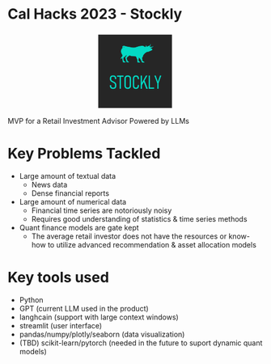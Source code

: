 # Cal Hacks 2023 - Stockly

<p align="center"><img src="logo.png" alt= "" width="150" height="150"></p>

MVP for a Retail Investment Advisor Powered by LLMs

# Key Problems Tackled

- Large amount of textual data
  - News data
  - Dense financial reports
- Large amount of numerical data
  - Financial time series are notoriously noisy
  - Requires good understanding of statistics & time series methods
- Quant finance models are gate kept
  - The average retail investor does not have the resources or know-how to utilize advanced recommendation & asset allocation models
 
# Key tools used

- Python
- GPT (current LLM used in the product)
- langhcain (support with large context windows)
- streamlit (user interface)
- pandas/numpy/plotly/seaborn (data visualization)
- (TBD) scikit-learn/pytorch (needed in the future to suport dynamic quant models)
